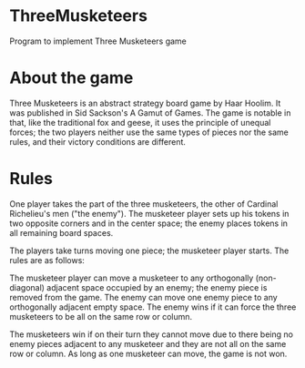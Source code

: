 # ThreeMusketeers
Program to implement Three Musketeers game 

# About the game 

Three Musketeers is an abstract strategy board game by Haar Hoolim. It was published in Sid Sackson's A Gamut of Games. The game is notable in that, like the traditional fox and geese, it uses the principle of unequal forces; the two players neither use the same types of pieces nor the same rules, and their victory conditions are different.

# Rules

One player takes the part of the three musketeers, the other of Cardinal Richelieu's men ("the enemy"). The musketeer player sets up his tokens in two opposite corners and in the center space; the enemy places tokens in all remaining board spaces. 

The players take turns moving one piece; the musketeer player starts. The rules are as follows:

The musketeer player can move a musketeer to any orthogonally (non-diagonal) adjacent space occupied by an enemy; the enemy piece is removed from the game.
The enemy can move one enemy piece to any orthogonally adjacent empty space.
The enemy wins if it can force the three musketeers to be all on the same row or column.

The musketeers win if on their turn they cannot move due to there being no enemy pieces adjacent to any musketeer and they are not all on the same row or column. As long as one musketeer can move, the game is not won.
